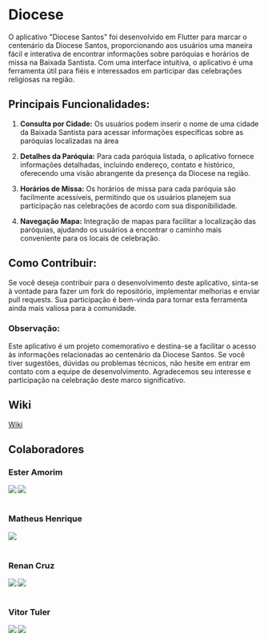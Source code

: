 # Diocese

O aplicativo "Diocese Santos" foi desenvolvido em Flutter para marcar o centenário da Diocese Santos, proporcionando aos usuários uma maneira fácil e interativa de encontrar informações sobre paróquias e horários de missa na Baixada Santista. Com uma interface intuitiva, o aplicativo é uma ferramenta útil para fiéis e interessados em participar das celebrações religiosas na região.

## **Principais Funcionalidades:**
1. **Consulta por Cidade:** Os usuários podem inserir o nome de uma cidade da Baixada Santista para acessar informações específicas sobre as paróquias localizadas na área
2. **Detalhes da Paróquia:** Para cada paróquia listada, o aplicativo fornece informações detalhadas, incluindo endereço, contato e histórico, oferecendo uma visão abrangente da presença da Diocese na região.

3. **Horários de Missa:** Os horários de missa para cada paróquia são facilmente acessíveis, permitindo que os usuários planejem sua participação nas celebrações de acordo com sua disponibilidade.

4. **Navegação Mapa:** Integração de mapas para facilitar a localização das paróquias, ajudando os usuários a encontrar o caminho mais conveniente para os locais de celebração.


## **Como Contribuir:**
Se você deseja contribuir para o desenvolvimento deste aplicativo, sinta-se à vontade para fazer um fork do repositório, implementar melhorias e enviar pull requests. Sua participação é bem-vinda para tornar esta ferramenta ainda mais valiosa para a comunidade.

### **Observação:** 
Este aplicativo é um projeto comemorativo e destina-se a facilitar o acesso às informações relacionadas ao centenário da Diocese Santos. Se você tiver sugestões, dúvidas ou problemas técnicos, não hesite em entrar em contato com a equipe de desenvolvimento. Agradecemos seu interesse e participação na celebração deste marco significativo.

## Wiki

[Wiki](https://github.com/EsterAmorim/diocesesantos/wiki)


## Colaboradores

   <h3 align="left">Ester Amorim</h3>
   <a align="left" href="https://github.com/EsterAmorim" />
      <img align="left" src="https://img.shields.io/badge/GitHub-4b369f?style=for-the-badge&logo=github&logoColor=white" />
   </a>
   <a align="left" href="https://linkedin.com/in/amorim-"/>
     <img align="left" src="https://img.shields.io/badge/LinkedIn-4b369f?style=for-the-badge&logo=linkedin&logoColor=white"/>
   </a>
   
 <br><br>
   <h3 align="left">Matheus Henrique</h3>
   <a align="left" href="https://github.com/MattyGaryuu" />
      <img align="left" src="https://img.shields.io/badge/GitHub-4b369f?style=for-the-badge&logo=github&logoColor=white" />
   </a>
 <br><br>
   <h3 align="left">Renan Cruz</h3>
   <a align="left" href="https://github.com/RenanCruz7" />
      <img align="left" src="https://img.shields.io/badge/GitHub-4b369f?style=for-the-badge&logo=github&logoColor=white" />
   </a>
   <a align="left" href="https://linkedin.com/in/renancruz7"/>
     <img align="left" src="https://img.shields.io/badge/LinkedIn-4b369f?style=for-the-badge&logo=linkedin&logoColor=white"/>
   </a>
<br><br>
<h3 align="left">Vitor Tuler</h3>
   <a align="left" href="https://github.com/vitor-tuler" />
      <img align="left" src="https://img.shields.io/badge/GitHub-4b369f?style=for-the-badge&logo=github&logoColor=white" />
   </a>
   <a align="left" href="https://linkedin.com/in/vitor-tuler-anizio"/>
     <img align="left" src="https://img.shields.io/badge/LinkedIn-4b369f?style=for-the-badge&logo=linkedin&logoColor=white"/>
   </a>
